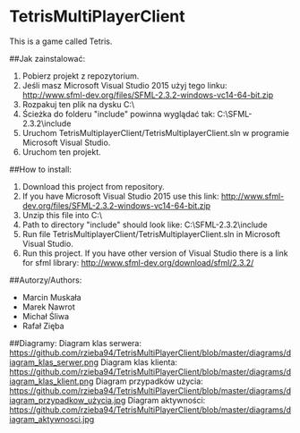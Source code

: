 # TetrisMultiPlayerClient
This is a game called Tetris.

##Jak zainstalować:
1. Pobierz projekt z repozytorium.
2. Jeśli masz Microsoft Visual Studio 2015 użyj tego linku: http://www.sfml-dev.org/files/SFML-2.3.2-windows-vc14-64-bit.zip
3. Rozpakuj ten plik na dysku C:\
4. Ścieżka do folderu "include" powinna wyglądać tak: C:\SFML-2.3.2\include
5. Uruchom TetrisMultiplayerClient/TetrisMultiplayerClient.sln w programie Microsoft Visual Studio.
6. Uruchom ten projekt.


##How to install:
1. Download this project from repository.
2. If you have Microsoft Visual Studio 2015 use this link: http://www.sfml-dev.org/files/SFML-2.3.2-windows-vc14-64-bit.zip
3. Unzip this file into C:\
4. Path to directory "include" should look like: C:\SFML-2.3.2\include
5. Run file TetrisMultiplayerClient/TetrisMultiplayerClient.sln in Microsoft Visual Studio.
6. Run this project.
If you have other version of Visual Studio there is a link for sfml library: http://www.sfml-dev.org/download/sfml/2.3.2/

##Autorzy/Authors:
* Marcin Muskała
* Marek Nawrot
* Michał Śliwa
* Rafał Zięba


##Diagramy:
Diagram klas serwera: https://github.com/rzieba94/TetrisMultiPlayerClient/blob/master/diagrams/diagram_klas_serwer.png
Diagram klas klienta: https://github.com/rzieba94/TetrisMultiPlayerClient/blob/master/diagrams/diagram_klas_klient.png
Diagram przypadków użycia: https://github.com/rzieba94/TetrisMultiPlayerClient/blob/master/diagrams/diagram_przypadkow_użycia.jpg
Diagram aktywności: https://github.com/rzieba94/TetrisMultiPlayerClient/blob/master/diagrams/diagram_aktywnosci.jpg
